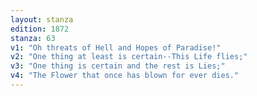 ```yaml
---
layout: stanza
edition: 1872
stanza: 63
v1: "Oh threats of Hell and Hopes of Paradise!"
v2: "One thing at least is certain--This Life flies;"
v3: "One thing is certain and the rest is Lies;"
v4: "The Flower that once has blown for ever dies."
---
```

